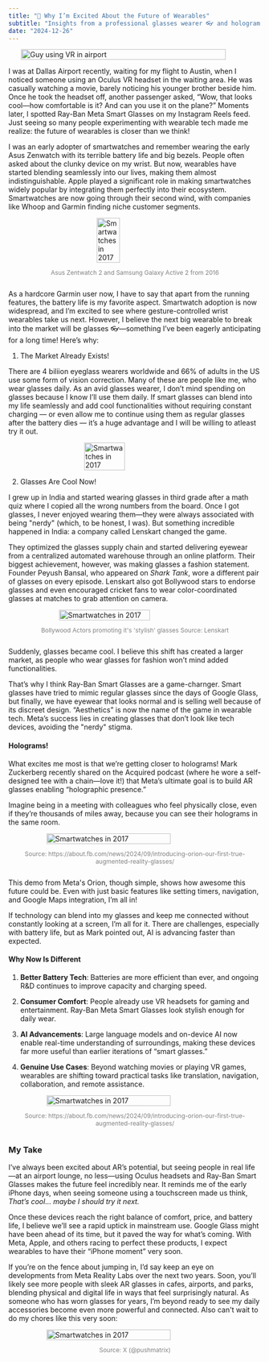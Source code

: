 ```yaml
---
title: "👀 Why I’m Excited About the Future of Wearables"
subtitle: "Insights from a professional glasses wearer 👓 and hologram enthusiast"
date: "2024-12-26"
---
```



<div style="display: flex; flex-direction: column; justify-content: center; align-items: center;">
  <img src="/images/airport-vr.png" alt="Guy using VR in airport" style="width:90%; height:auto;">
  <!-- <p style="text-align: center; font-size: 0.5rem; color: gray;">Source: AI-Generated</p> -->
</div>



I was at Dallas Airport recently, waiting for my flight to Austin, when I noticed someone using an Oculus VR headset in the waiting area. He was casually watching a movie, barely noticing his younger brother beside him. Once he took the headset off, another passenger asked, “Wow, that looks cool—how comfortable is it? And can you use it on the plane?” Moments later, I spotted Ray-Ban Meta Smart Glasses on my Instagram Reels feed. Just seeing so many people experimenting with wearable tech made me realize: the future of wearables is closer than we think!

I was an early adopter of smartwatches and remember wearing the early Asus Zenwatch with its terrible battery life and big bezels. People often asked about the clunky device on my wrist. But now, wearables have started blending seamlessly into our lives, making them almost indistinguishable. Apple played a significant role in making smartwatches widely popular by integrating them perfectly into their ecosystem. Smartwatches are now going through their second wind, with companies like Whoop and Garmin finding niche customer segments.

<div style="display: flex; flex-direction: column; justify-content: center; align-items: center;">
  <img src="/images/smart-watch.png" alt="Smartwatches in 2017" style="width:30%; height:auto;">
  <p style="text-align: center; font-size: 0.75rem; color: gray;">Asus Zentwatch 2 and Samsung Galaxy Active 2 from 2016</p> 
</div>


As a hardcore Garmin user now, I have to say that apart from the running features, the battery life is my favorite aspect. Smartwatch adoption is now widespread, and I’m excited to see where gesture-controlled wrist wearables take us next. However, I believe the next big wearable to break into the market will be  glasses 👓—something I’ve been eagerly anticipating for a long time! Here’s why:

 1. The Market Already Exists! 
 
 There are 4 biliion eyeglass wearers worldwide and 66% of adults in the US use some form of vision correction. Many of these are people like me, who wear glasses daily. As an avid glasses wearer, I don’t mind spending on glasses because I know I’ll use them daily. If smart glasses can blend into my life seamlessly and add cool functionalities without requiring constant charging — or even allow me to continue using them as regular glasses after the battery dies — it’s a huge advantage and I will be willing to atleast try it out. 

 <div style="display: flex; flex-direction: column; justify-content: center; align-items: center;">
  <img src="/images/glasses-personal.png" alt="Smartwatches in 2017" style="width:40%; height:auto;">
  <!-- <p style="text-align: center; font-size: 0.5rem; color: gray;">Asus Zentwatch 2 and Samsung Galaxy Active 2 from 2016</p>  -->
</div>


 2. Glasses Are Cool Now!
 
 I grew up in India and started wearing glasses in third grade after a math quiz where I copied all the wrong numbers from the board. Once I got glasses, I never enjoyed wearing them—they were always associated with being "nerdy" (which, to be honest, I was). But something incredible happened in India: a company called Lenskart changed the game.
 
 They optimized the glasses supply chain and started delivering eyewear from a centralized automated warehouse through an online platform. Their biggest achievement, however, was making glasses a fashion statement. Founder Peyush Bansal, who appeared on  _Shark Tank_, wore a different pair of glasses on every episode. Lenskart also got Bollywood stars to endorse glasses and even encouraged cricket fans to wear color-coordinated glasses at matches to grab attention on camera.

 <div style="display: flex; flex-direction: column; justify-content: center; align-items: center;">
  <img src="/images/lenskart.png" alt="Smartwatches in 2017" style="width:60%; height:auto;">
  <p style="text-align: center; font-size: 0.75rem; color: gray;">Bollywood Actors promoting it's 'stylish' glasses Source: Lenskart</p> 
</div>
 
 
 Suddenly, glasses became cool. I believe this shift has created a larger market, as people who wear glasses for fashion won’t mind added functionalities.



That’s why I think Ray-Ban Smart Glasses are a game-charnger. Smart glasses have tried to mimic regular glasses since the days of Google Glass, but finally, we have eyewear that looks normal and is selling well because of its discreet design. “Aesthetics” is now the name of the game in wearable tech. Meta’s success lies in creating glasses that don’t look like tech devices, avoiding the "nerdy" stigma.

#### Holograms!

What excites me most is that we’re getting closer to holograms! Mark Zuckerberg recently shared on the  Acquired podcast (where he wore a self-designed tee with a chain—love it!) that Meta’s ultimate goal is to build AR glasses enabling “holographic presence.”

Imagine being in a meeting with colleagues who feel physically close, even if they’re thousands of miles away, because you can see their holograms in the same room.

<div style="display: flex; flex-direction: column; justify-content: center; align-items: center;">
  <img src="https://about.fb.com/wp-content/uploads/2024/09/04_recipes.gif?resize=960%2C836" alt="Smartwatches in 2017" style="width:70%; height:auto;">
  <p style="text-align: center; font-size: 0.75rem; color: gray;">Source: https://about.fb.com/news/2024/09/introducing-orion-our-first-true-augmented-reality-glasses/ </p> 
</div>


This demo from Meta's Orion, though simple, shows how awesome this future could be. Even with just basic features like setting timers, navigation, and Google Maps integration, I’m all in!

If technology can blend into my glasses and keep me connected without constantly looking at a screen, I’m all for it. There are challenges, especially with battery life, but as Mark pointed out, AI is advancing faster than expected.

#### Why Now Is Different

1.  **Better Battery Tech**: Batteries are more efficient than ever, and ongoing R&D continues to improve capacity and charging speed.
    
2.  **Consumer Comfort**: People already use VR headsets for gaming and entertainment. Ray-Ban Meta Smart Glasses look stylish enough for daily wear.
    
3.  **AI Advancements**: Large language models and on-device AI now enable real-time understanding of surroundings, making these devices far more useful than earlier iterations of “smart glasses.”
    
4.  **Genuine Use Cases**: Beyond watching movies or playing VR games, wearables are shifting toward practical tasks like translation, navigation, collaboration, and remote assistance.

<div style="display: flex; flex-direction: column; justify-content: center; align-items: center;">
  <img src="https://about.fb.com/wp-content/uploads/2024/09/05_whatcomesnext.png?resize=960%2C836" alt="Smartwatches in 2017" style="width:70%; height:auto;">
  <p style="text-align: center; font-size: 0.75rem; color: gray;">Source: https://about.fb.com/news/2024/09/introducing-orion-our-first-true-augmented-reality-glasses/ </p> 
</div>
    

### My Take

I’ve always been excited about AR’s potential, but seeing people in real life—at an airport lounge, no less—using Oculus headsets and Ray-Ban Smart Glasses makes the future feel incredibly near. It reminds me of the early iPhone days, when seeing someone using a touchscreen made us think,  _That’s cool… maybe I should try it next._

Once these devices reach the right balance of comfort, price, and battery life, I believe we’ll see a rapid uptick in mainstream use. Google Glass might have been ahead of its time, but it paved the way for what’s coming. With Meta, Apple, and others racing to perfect these products, I expect wearables to have their “iPhone moment” very soon.

If you’re on the fence about jumping in, I’d say keep an eye on developments from Meta Reality Labs over the next two years. Soon, you’ll likely see more people with sleek AR glasses in cafes, airports, and parks, blending physical and digital life in ways that feel surprisingly natural. As someone who has worn glasses for years, I’m beyond ready to see my daily accessories become even more powerful and connected. Also can't wait to do my chores like this very soon: 

<div style="display: flex; flex-direction: column; justify-content: center; align-items: center;">
  <img src="/images/ar-chores.png" alt="Smartwatches in 2017" style="width:70%; height:auto;">
  <p style="text-align: center; font-size: 0.75rem; color: gray;">Source: X (@pushmatrix) </p> 
</div>